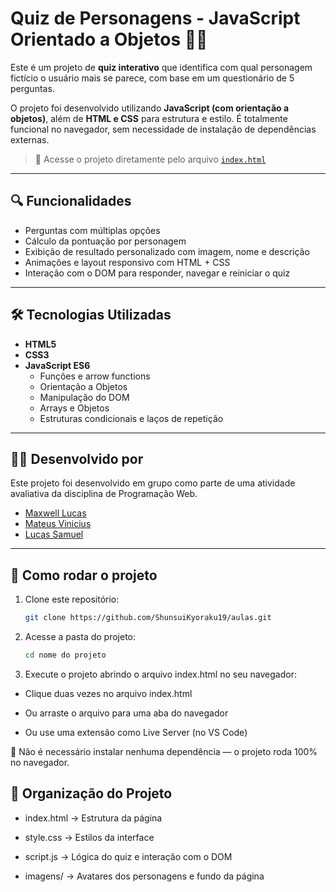 # Quiz de Personagens - JavaScript Orientado a Objetos 🧠✨

Este é um projeto de **quiz interativo** que identifica com qual personagem fictício o usuário mais se parece, com base em um questionário de 5 perguntas.

O projeto foi desenvolvido utilizando **JavaScript (com orientação a objetos)**, além de **HTML e CSS** para estrutura e estilo. É totalmente funcional no navegador, sem necessidade de instalação de dependências externas.

> 🔗 Acesse o projeto diretamente pelo arquivo [`index.html`](./index.html)

---

## 🔍 Funcionalidades

- Perguntas com múltiplas opções
- Cálculo da pontuação por personagem
- Exibição de resultado personalizado com imagem, nome e descrição
- Animações e layout responsivo com HTML + CSS
- Interação com o DOM para responder, navegar e reiniciar o quiz

---

## 🛠️ Tecnologias Utilizadas

- **HTML5**
- **CSS3**
- **JavaScript ES6**
  - Funções e arrow functions
  - Orientação a Objetos
  - Manipulação do DOM
  - Arrays e Objetos
  - Estruturas condicionais e laços de repetição

---

## 👩‍💻 Desenvolvido por

Este projeto foi desenvolvido em grupo como parte de uma atividade avaliativa da disciplina de Programação Web.

- [Maxwell Lucas](https://github.com/ShunsuiKyoraku19)
- [Mateus Vinicius](https://github.com/Freezycode)
- [Lucas Samuel](https://github.com/)

---

## 🚀 Como rodar o projeto

1. Clone este repositório:
   ```bash
   git clone https://github.com/ShunsuiKyoraku19/aulas.git
2. Acesse a pasta do projeto:
     ```bash
   cd nome do projeto
3. Execute o projeto abrindo o arquivo index.html no seu navegador:

- Clique duas vezes no arquivo index.html

- Ou arraste o arquivo para uma aba do navegador

- Ou use uma extensão como Live Server (no VS Code)

📌 Não é necessário instalar nenhuma dependência — o projeto roda 100% no navegador.

## 🧩 Organização do Projeto
- index.html → Estrutura da página

- style.css → Estilos da interface

- script.js → Lógica do quiz e interação com o DOM

- imagens/ → Avatares dos personagens e fundo da página

